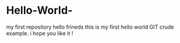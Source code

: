 # Hello-World-
my first repository
hello frineds this is my first hello world 
GIT crude example. i hope you like it !
